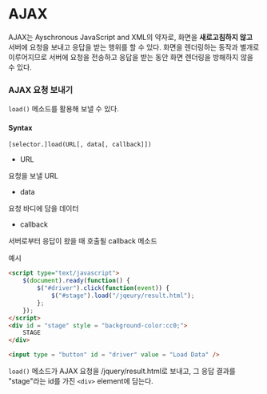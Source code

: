 # AJAX

AJAX는 Ayschronous JavaScript and XML의 약자로, 화면을 <b>새로고침하지 않고</b> 서버에 요청을 보내고 응답을 받는 행위를 할 수 있다. 화면을 렌더링하는 동작과 별개로 이루어지므로 서버에 요청을 전송하고 응답을 받는 동안 화면 렌더링을 방해하지 않을 수 있다.

### AJAX 요청 보내기
```load()``` 메소드를 활용해 보낼 수 있다.

#### Syntax
```[selector.]load(URL[, data[, callback]])```

- URL

요청을 보낼 URL
- data

요청 바디에 담을 데이터
- callback

서버로부터 응답이 왔을 때 호출될 callback 메소드

예시
```html
<script type="text/javascript">
    $(document).ready(function() {
        $("#driver").click(function(event)) {
            $("#stage").load("/jqeury/result.html");
        };
    });
</script>
<div id = "stage" style = "background-color:cc0;">
    STAGE
</div>

<input type = "button" id = "driver" value = "Load Data" />
```
```load()``` 메소드가 AJAX 요청을 /jquery/result.html로 보내고, 그 응답 결과를 "stage"라는 id를 가진 ```<div>``` element에 담는다.